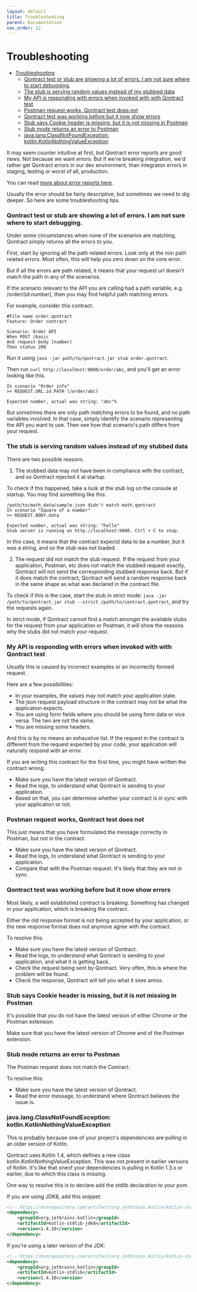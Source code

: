 ```yaml
---
layout: default
title: Troubleshooting
parent: Documentation
nav_order: 12
---
```

Troubleshooting
===============

- [Troubleshooting](#troubleshooting)
    - [Qontract test or stub are showing a lot of errors. I am not sure where to start debugging.](#qontract-test-or-stub-are-showing-a-lot-of-errors-i-am-not-sure-where-to-start-debugging)
    - [The stub is serving random values instead of my stubbed data](#the-stub-is-serving-random-values-instead-of-my-stubbed-data)
    - [My API is responding with errors when invoked with with Qontract test](#my-api-is-responding-with-errors-when-invoked-with-with-qontract-test)
    - [Postman request works, Qontract test does not](#postman-request-works-qontract-test-does-not)
    - [Qontract test was working before but it now show errors](#qontract-test-was-working-before-but-it-now-show-errors)
    - [Stub says Cookie header is missing, but it is not missing in Postman](#stub-says-cookie-header-is-missing-but-it-is-not-missing-in-postman)
    - [Stub mode returns an error to Postman](#stub-mode-returns-an-error-to-postman)
    - [java.lang.ClassNotFoundException: kotlin.KotlinNothingValueException](#javalangclassnotfoundexception-kotlinkotlinnothingvalueexception)

It may seem counter intuitive at first, but Qontract error reports are good news. Not because we want errors. But if we're breaking integration, we'd rather get Qontract errors in our dev environment, than integraton errors in staging, testing or worst of all, production.

You can read [more about error reports here](/documentation/reading_reports.html).

Usually the error should be fairly descriptive, but sometimes we need to dig deeper. So here are some troubleshooting tips.

### Qontract test or stub are showing a lot of errors. I am not sure where to start debugging.

Under some circumstances when none of the scenarios are matching, Qontract simply returns all the errors to you.

First, start by ignoring all the path related errors. Look only at the non path related errors. Most often, this will help you zero down on the core error.

But if all the errors are path related, it means that your request url doesn't match the path in any of the scenarios.

If the scenario relevant to the API you are calling had a path variable, e.g. /order/(id:number), then you may find helpful path matching errors.

For example, consider this contract:

```gherkin
#File name order.qontract
Feature: Order contract

Scenario: Order API
When POST /basic
And request-body (number)
Then status 200
```

Run it using `java -jar path/to/qontract.jar stub order.qontract`.

Then run `curl http://localhost:9000/order/abc`, and you'll get an error looking like this.

```
In scenario "Order info"
>> REQUEST.URL.id.PATH (/order/abc)

Expected number, actual was string: "abc"%
```

But sometimes there are only path matching errors to be found, and no path variables involved. In that case, simply identify the scenario representing the API you want to use. Then see how that scenario's path differs from your request.

### The stub is serving random values instead of my stubbed data

There are two possible reasons.

1. The stubbed data may not have been in compliance with the contract, and so Qontract rejected it at startup.

To check if this happened, take a look at the stub log on the console at startup. You may find something like this:

    /path/to/math_data/sample.json didn't match math.qontract
    In scenario "Square of a number"
    >> REQUEST.BODY.data

    Expected number, actual was string: "hello"
    Stub server is running on http://localhost:9000. Ctrl + C to stop.

In this case, it means that the contract expectd data to be a number, but it was a string, and so the stub was not loaded.

2. The request did not match the stub request. If the request from your application, Postman, etc does not match the stubbed request exactly, Qontract will not send the corresponding stubbed response back. But if it does match the contract, Qontract will send a random response back in the same shape as what was declared in the contract file.

To check if this is the case, start the stub in strict mode: `java -jar /path/to/qontract.jar stub --strict /path/to/contract.qontract`, and try the requests again.

In strict mode, if Qontract cannot find a match amongst the available stubs for the request from your application or Postman, it will show the reasons why the stubs did not match your request.

### My API is responding with errors when invoked with with Qontract test

Usually this is caused by incorrect examples or an incorrectly formed request.

Here are a few possibilities:
- In your examples, the values may not match your application state.
- The json request payload structure in the contract may not be what the application expects.
- You are using form fields where you should be using form data or vice versa. The two are not the same.
- You are missing some headers.

And this is by no means an exhaustive list. If the request in the contract is different from the request expected by your code, your application will naturally respond with an error.

If you are writing this contract for the first time, you might have written the contract wrong.

- Make sure you have the latest version of Qontract.
- Read the logs, to understand what Qontract is sending to your application.
- Based on that, you can determine whether your contract is in sync with your application or not.

### Postman request works, Qontract test does not

This just means that you have formulated the message correctly in Postman, but not in the contract.

- Make sure you have the latest version of Qontract.
- Read the logs, to understand what Qontract is sending to your application.
- Compare that with the Postman request. It's likely that they are not in sync.

### Qontract test was working before but it now show errors

Most likely, a well established contract is breaking. Something has changed in your application, which is breaking the contract.

Either the old response format is not being accepted by your application, or the new response format does not anymore agree with the contract.

To resolve this:
- Make sure you have the latest version of Qontract.
- Read the logs, to understand what Qontract is sending to your application, and what it is getting back.
- Check the request being sent by Qontract. Very often, this is where the problem will be found.
- Check the response, Qontract will tell you what it sees amiss.

### Stub says Cookie header is missing, but it is not missing in Postman

It's possible that you do not have the latest version of either Chrome or the Postman extension.

Make sure that you have the latest version of Chrome and of the Postman extension.

### Stub mode returns an error to Postman

The Postman request does not match the Contract.

To resolve this:
- Make sure you have the latest version of Qontract.
- Read the error message, to understand where Qontract believes the issue is.

### java.lang.ClassNotFoundException: kotlin.KotlinNothingValueException

This is probably because one of your project's dependencies are pulling in an older version of Kotlin.

Qontract uses Kotlin 1.4, which defines a new class kotlin.KotlinNothingValueException. This was not present in earlier versions of Kotlin. It's like that oneof your dependencies is pulling in Kotlin 1.3.x or earlier, due to which this class is missing.

One way to resolve this is to declare add the stdlib declaration to your pom.

If you are using JDK8, add this snippet:

```xml
<!-- https://mvnrepository.com/artifact/org.jetbrains.kotlin/kotlin-stdlib-jdk8 -->
<dependency>
    <groupId>org.jetbrains.kotlin</groupId>
    <artifactId>kotlin-stdlib-jdk8</artifactId>
    <version>1.4.10</version>
</dependency>
```

If you're using a later version of the JDK:

```xml
<!-- https://mvnrepository.com/artifact/org.jetbrains.kotlin/kotlin-stdlib -->
<dependency>
    <groupId>org.jetbrains.kotlin</groupId>
    <artifactId>kotlin-stdlib</artifactId>
    <version>1.4.10</version>
</dependency>
```
